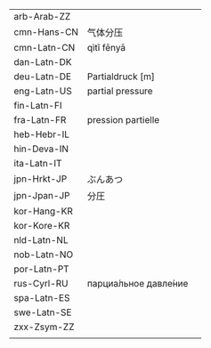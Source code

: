 | | | |
|-|-|-|
| arb-Arab-ZZ |  |  |
| cmn-Hans-CN | 气体分压 |  |
| cmn-Latn-CN | qìtǐ fēnyā |  |
| dan-Latn-DK |  |  |
| deu-Latn-DE | Partialdruck [m] |  |
| eng-Latn-US | partial pressure |  |
| fin-Latn-FI |  |  |
| fra-Latn-FR | pression partielle |  |
| heb-Hebr-IL |  |  |
| hin-Deva-IN |  |  |
| ita-Latn-IT |  |  |
| jpn-Hrkt-JP | ぶんあつ |  |
| jpn-Jpan-JP | 分圧 |  |
| kor-Hang-KR |  |  |
| kor-Kore-KR |  |  |
| nld-Latn-NL |  |  |
| nob-Latn-NO |  |  |
| por-Latn-PT |  |  |
| rus-Cyrl-RU | парциа́льное давле́ние |  |
| spa-Latn-ES |  |  |
| swe-Latn-SE |  |  |
| zxx-Zsym-ZZ |  |  |
|  |  |  |